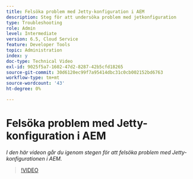 ```yaml
---
title: Felsöka problem med Jetty-konfiguration i AEM
description: Steg för att undersöka problem med jetkonfiguration
type: Troubleshooting
role: Admin
level: Intermediate
version: 6.5, Cloud Service
feature: Developer Tools
topic: Administration
index: y
doc-type: Technical Video
exl-id: 9025f5a7-1602-47d2-8287-42b5cfd18265
source-git-commit: 30d6120ec99f7a95414dbc31c0cb002152bd6763
workflow-type: tm+mt
source-wordcount: '43'
ht-degree: 0%

---
```


# Felsöka problem med Jetty-konfiguration i AEM

*I den här videon går du igenom stegen för att felsöka problem med Jetty-konfigurationen i AEM.*

>[!VIDEO](https://video.tv.adobe.com/v/335470?quality=12&learn=on)
